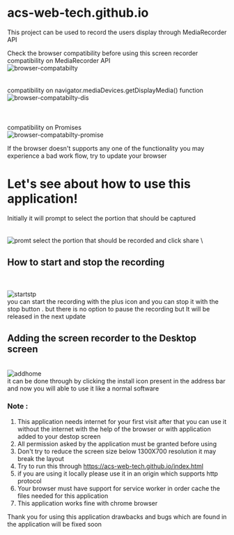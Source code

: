 # acs-web-tech.github.io
This project can be used to record the users display through MediaRecorder API


Check the browser compatibility before using this screen recorder \
compatibility on MediaRecorder API \
![browser-compatabilty](https://user-images.githubusercontent.com/95969896/175827774-83939ed4-2c45-4384-8c61-85a222c5956e.PNG)
\
\
\
compatibility on navigator.mediaDevices.getDisplayMedia() function
![browser-compatabilty-dis](https://user-images.githubusercontent.com/95969896/175828153-5546db79-06c0-4f98-ad23-238e9db32cb0.PNG)  
\
\
\
compatibility on Promises \
![browser-compatabilty-promise](https://user-images.githubusercontent.com/95969896/175829236-46588f5c-af69-4114-8f0b-200fc9195801.PNG)

If the browser doesn't supports any one of the functionality you may experience a bad work flow, try to update your browser

# Let's see about how to use this application!
Initially it will prompt to select the portion that should be captured
\
\
\
![promt](https://user-images.githubusercontent.com/95969896/175829696-17db09d3-3c70-4969-8d9a-c82eac1f3f1e.PNG)
select the portion that should be recorded and click share
\

## How to start and stop the recording 
\
\
![startstp](https://user-images.githubusercontent.com/95969896/175829878-7009c197-e7d8-4ecf-80f2-ee73b5052711.PNG)
\
you can start the recording with the plus icon and you can stop it with the stop button . but there is no option to pause the recording but It will be released in the next update


## Adding the screen recorder to the Desktop screen
\
![addhome](https://user-images.githubusercontent.com/95969896/175830096-0df27f08-7a66-45be-818e-f1b53af12d4e.PNG)
\
it can be done through by clicking the install icon present in the address bar and now you will able to use it like a normal software


### Note :
1) This application needs internet for your first visit after that you can use it without the internet with the help of the browser or with application added to your destop screen
2) All permission asked by the application must be granted before using 
3) Don't try to reduce the screen size below 1300X700 resolution it may break the layout 
4) Try to run this through https://acs-web-tech.github.io/index.html
5) if you are using it locally please use it in an origin which supports http protocol
6) Your browser must have support for service worker in order cache the files needed for this application
7) This application works fine with chrome browser 

Thank you for using this application drawbacks and bugs which are found in the application will be fixed soon 
